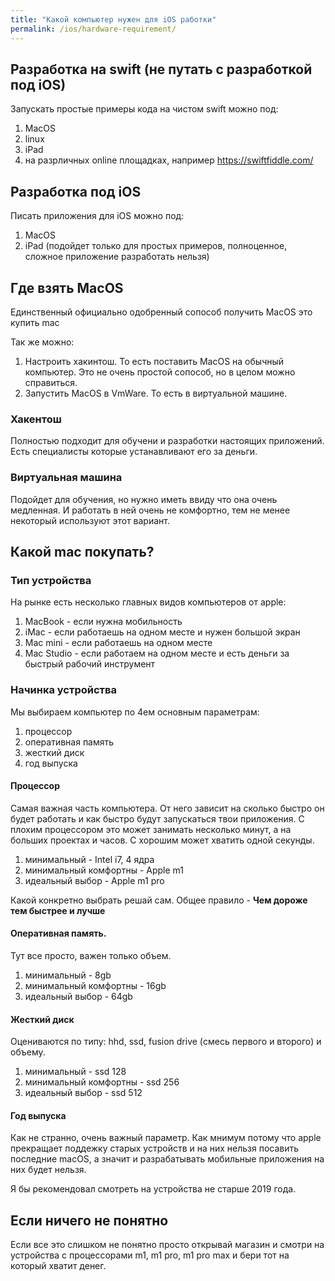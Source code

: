 ```yaml
---
title: "Какой компьютер нужен для iOS работки"
permalink: /ios/hardware-requirement/
---
```


## Разработка на swift (не путать с разработкой под iOS)

Запускать простые примеры кода на чистом swift можно под:
1. MacOS
2. linux
3. iPad
4. на разрличных online площадках, например https://swiftfiddle.com/ 

## Разработка под iOS

Писать приложения для iOS можно под:
1. MacOS
2. iPad (подойдет только для простых примеров, полноценное, сложное приложение разработать нельзя)

## Где взять MacOS

Единственный официально одобренный сопособ получить MacOS это купить mac

Так же можно:
1. Настроить хакинтош. То есть поставить MacOS на обычный компьютер. Это не очень простой сопособ, но в целом можно справиться.
2. Запустить MacOS в VmWare. То есть в виртуальной машине.

### Хакентош

Полностью подходит для обучени и разработки настоящих приложений. Есть специалисты которые устанавливают его за деньги.

### Виртуальная машина

Подойдет для обучения, но нужно иметь ввиду что она очень медленная. И работать в ней очень не комфортно, тем не менее некоторый используют этот вариант.

## Какой mac покупать?

### Тип устройства

На рынке есть несколько главных видов компьютеров от apple:
1. MacBook - если нужна мобильность
2. iMac - если работаешь на одном месте и нужен большой экран
3. Mac mini - если работаешь на одном месте
4. Mac Studio - если работаем на одном месте и есть деньги за быстрый рабочий инструмент

### Начинка устройства

Мы выбираем компьютер по 4ем основным параметрам:
1. процессор
2. оперативная память
3. жесткий диск
4. год выпуска 

#### Процессор

Cамая важная часть  компьютера. От него зависит на сколько быстро он будет работать и как быстро будут запускаться твои приложения. С плохим процессором это может занимать несколько минут, а на больших проектах и часов. С хорошим может хватить одной секунды.

1. минимальный - Intel i7, 4 ядра
2. минимальный комфортны - Apple m1
3. идеальный выбор - Apple m1 pro

Какой конкретно выбрать решай сам. Общее правило - **Чем дороже тем быстрее и лучше**

#### Оперативная память.

Тут все просто, важен только объем.

1. минимальный - 8gb
2. минимальный комфортны - 16gb
3. идеальный выбор - 64gb

#### Жесткий диск

Оцениваются по типу: hhd, ssd, fusion drive (смесь первого и второго) и объему. 

1. минимальный - ssd 128
2. минимальный комфортны - ssd 256
3. идеальный выбор - ssd 512

#### Год выпуска 

Как не странно, очень важный параметр. Как мнимум потому что apple прекращает поддежку старых устройств и на них нельзя посавить последние macOS, а значит и разрабатывать мобильные приложения на них будет нельзя.

Я бы рекомендовал смотреть на устройcтва не старше 2019 года.

## Если ничего не понятно

Если все это слишком не понятно просто открывай магазин и смотри на устройства с процессорами m1, m1 pro, m1 pro max и бери тот на который хватит денег.

